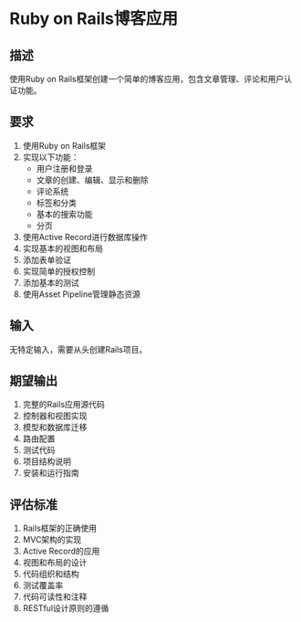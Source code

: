 # Ruby on Rails博客应用

## 描述
使用Ruby on Rails框架创建一个简单的博客应用，包含文章管理、评论和用户认证功能。

## 要求
1. 使用Ruby on Rails框架
2. 实现以下功能：
   - 用户注册和登录
   - 文章的创建、编辑、显示和删除
   - 评论系统
   - 标签和分类
   - 基本的搜索功能
   - 分页
3. 使用Active Record进行数据库操作
4. 实现基本的视图和布局
5. 添加表单验证
6. 实现简单的授权控制
7. 添加基本的测试
8. 使用Asset Pipeline管理静态资源

## 输入
无特定输入，需要从头创建Rails项目。

## 期望输出
1. 完整的Rails应用源代码
2. 控制器和视图实现
3. 模型和数据库迁移
4. 路由配置
5. 测试代码
6. 项目结构说明
7. 安装和运行指南

## 评估标准
1. Rails框架的正确使用
2. MVC架构的实现
3. Active Record的应用
4. 视图和布局的设计
5. 代码组织和结构
6. 测试覆盖率
7. 代码可读性和注释
8. RESTful设计原则的遵循